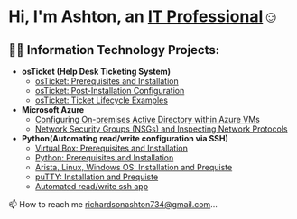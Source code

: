 <h1>Hi, I'm Ashton, an <a href="https://linkedin.com/in/Josh">IT Professional</a>☺</h1>

<h2>👨‍💻 Information Technology Projects:</h2>

- <b>osTicket (Help Desk Ticketing System)</b>
  - [osTicket: Prerequisites and Installation](https://github.com/joshmadakorcc/osticket-prereqs)
  - [osTicket: Post-Installation Configuration](https://github.com/joshmadakorcc/post-install-config)
  - [osTicket: Ticket Lifecycle Examples](https://github.com/joshmadakorcc/ticket-lifecycle)
- <b>Microsoft Azure</b>
  - [Configuring On-premises Active Directory within Azure VMs](https://github.com/joshmadakorcc/configure-ad)
  - [Network Security Groups (NSGs) and Inspecting Network Protocols](https://github.com/joshmadakorcc/azure-network-protocols)
- <b>Python(Automating read/write configuration via SSH)</b>
  - [Virtual Box: Prerequisites and Installation](https://github.com/joshmadakorcc/configure-ad)
  - [Python: Prerequisites and Installation](https://github.com/joshmadakorcc/configure-ad)
  - [Arista, Linux, Windows OS: Installation and Prequiste](https://github.com/joshmadakorcc/azure-network-protocols)
  - [puTTY: Installation and Prequiste](https://github.com/joshmadakorcc/azure-network-protocols)
  - [Automated read/write ssh app](https://github.com/joshmadakorcc/azure-network-protocols)  

📫 How to reach me richardsonashton734@gmail.com...

<!---
AshtonRichards/AshtonRichards is a ✨ special ✨ repository because its `README.md` (this file) appears on your GitHub profile.
You can click the Preview link to take a look at your changes.
--->
